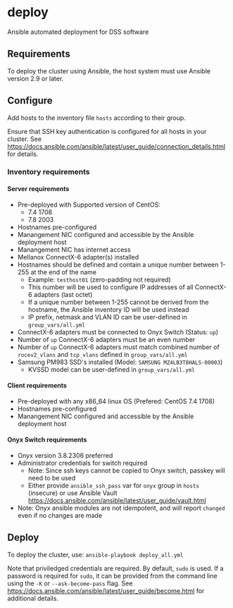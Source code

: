 # deploy

Ansible automated deployment for DSS software

## Requirements

To deploy the cluster using Ansible, the host system must use Ansible version 2.9 or later.

## Configure

Add hosts to the inventory file `hosts` according to their group.

Ensure that SSH key authentication is configured for all hosts in your cluster. See <https://docs.ansible.com/ansible/latest/user_guide/connection_details.html> for details.

### Inventory requirements

#### Server requirements

* Pre-deployed with Supported version of CentOS:
  - 7.4 1708
  - 7.8 2003
* Hostnames pre-configured
* Manangement NIC configured and accessible by the Ansible deployment host
* Manangement NIC has internet access
* Mellanox ConnectX-6 adapter(s) installed
* Hostnames should be defined and contain a unique number between 1-255 at the end of the name
  - Example: `testhost01` (zero-padding not required)
  - This number will be used to configure IP addresses of all ConnectX-6 adapters (last octet)
  - If a unique number between 1-255 cannot be derived from the hostname, the Ansible inventory ID will be used instead
  - IP prefix, netmask and VLAN ID can be user-defined in `group_vars/all.yml`
* ConnectX-6 adapters must be connected to Onyx Switch (Status: `up`)
* Number of `up` ConnectX-6 adapters must be an even number
* Number of `up` ConnectX-6 adapters must match combined number of `rocev2_vlans` and `tcp_vlans` defined in `group_vars/all.yml`
* Samsung PM983 SSD's installed (Model: `SAMSUNG MZ4LB3T8HALS-00003`)
  - KVSSD model can be user-defined in `group_vars/all.yml`

#### Client requirements

* Pre-deployed with any x86_64 linux OS (Prefered: CentOS 7.4 1708)
* Hostnames pre-configured
* Manangement NIC configured and accessible by the Ansible deployment host

#### Onyx Switch requirements

* Onyx version 3.8.2306 preferred
* Administrator credentials for switch required
  - Note: Since ssh keys cannot be copied to Onyx switch, passkey will need to be used
  - Either provide `ansible_ssh_pass` var for `onyx` group in `hosts` (insecure) or use Ansible Vault <https://docs.ansible.com/ansible/latest/user_guide/vault.html>
* Note: Onyx ansible modules are not idempotent, and will report `changed` even if no changes are made

## Deploy

To deploy the cluster, use: `ansible-playbook deploy_all.yml`

Note that priviledged credentials are required. By default, `sudo` is used. If a password is required for `sudo`, it can be provided from the command line using the `-K` or `--ask-become-pass` flag. See <https://docs.ansible.com/ansible/latest/user_guide/become.html> for additional details.
